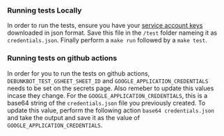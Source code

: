 ### Running tests Locally
In order to run the tests, ensure you have your [service account keys](https://console.cloud.google.com/apis/credentials/serviceaccountkey) downloaded in json format. Save this file in the `/test` folder nameing it as `credentials.json`.
Finally perform a `make run` followed by a `make test`.

### Running tests on github actions
In order for you to run the tests on github actions, `DEBUNKBOT_TEST_GSHEET_SHEET_ID` and `GOOGLE_APPLICATION_CREDENTIALS` needs to be set on the secrets page. Also remeber to update this values incase they change.
For the `GOOGLE_APPLICATION_CREDENTIALS`, this is a base64 string of the `credentials.json` file you previously created. To update this value, perform the following action `base64 credentials.json` and take the output and save it as the value of `GOOGLE_APPLICATION_CREDENTIALS`.
